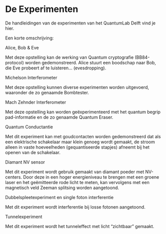 # De Experimenten

De handleidingen van de experimenten van het QuantumLab Delft vind je hier. 

Een korte omschrijving:

Alice, Bob & Eve 

Met deze opstelling kan de werking van Quantum cryptografie (BB84-protocol) worden gedemonstreerd. Alice stuurt een boodschap naar Bob, die Eve probeert af te luisteren... (evesdropping).   

 

Michelson Interferometer 

Met deze opstelling kunnen diverse experimenten worden uitgevoerd, waaronder de zo genaamde Bombtester. 

 

Mach Zehnder Interferometer 

Met deze opstelling kan worden geëxperimenteerd met het quantum begrip pad-informatie en de zo genaamde Quantum Eraser. 

 

Quantum Conductantie 

Met dit experiment kan met goudcontacten worden gedemonstreerd dat als een elektrische schakelaar maar klein genoeg wordt gemaakt, de stroom alleen in vaste hoeveelheden (gequantiseerde stapjes) afneemt bij het openen van de schakelaar. 

 

Diamant NV sensor 

Met dit experiment wordt gebruik gemaakt van diamant poeder met NV-centers. Door deze in een hoger energieniveau te brengen met een groene laser en het geëmitteerde rode licht te meten, kan vervolgens met een magnetisch veld Zeeman splitsing worden aangetoond. 

 

Dubbelspleetexperiment en single foton interferentie   

Met dit experiment wordt interferentie bij losse fotonen aangetoond. 

 

Tunnelexperiment 

Met dit experiment wordt het tunneleffect met licht “zichtbaar” gemaakt. 